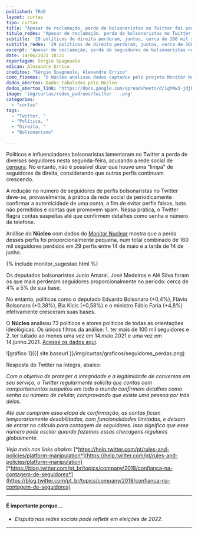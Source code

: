 ```yaml
---
published: TRUE
layout: curtas
tipo: curtas
title: "Apesar de reclamação, perda de bolsonaristas no Twitter foi pequena"
titulo_redes: "Apesar de reclamação, perda de bolsonaristas no Twitter foi pequena"
subtitle: '29 políticos de direita perderam, juntos, cerca de 160 mil seguidores, mas diversos bolsonaristas cresceram'
subtitle_redes: '29 políticos de direita perderam, juntos, cerca de 160 mil seguidores, mas diversos bolsonaristas cresceram'
excerpt: 'Apesar de reclamação, perda de seguidores de bolsonaristas no Twitter foi pequena'
date: 14/06/2021 18:21
reportagem: Sérgio Spagnuolo
edicao: Alexandre Orrico
creditos: "Sérgio Spagnuolo, Alexandre Orrico"
como_fizemos: "O Núcleo analisou dados captados pelo projeto Monitor Nuclear."
dados_abertos: Dados tabulados pelo Núcleo
dados_abertos_link: "https://docs.google.com/spreadsheets/d/1qhWw3-jdjFSzf82aFA8ej3HGAqJoQ5xbj_Y1XSiP-Yw/edit?usp=sharing"
image: 'img/curtas/redes_padroes/twitter   .png'
categories:
  - "curtas"
tags:
  - "Twitter, "
  - "Política, "
  - "Direita, "
  - "Bolsonarismo"

---
```


Políticos e influenciadores bolsonaristas lamentaram no Twitter a perda de diversos seguidores nesta segunda-feira, acusando a rede social de [censura](https://twitter.com/search?q=%23TwitterCensura&src=trend_click&vertical=trends). No entanto, não é possível dizer que houve uma "limpa" de seguidores da direita, considerando que outros perfis continuam crescendo.

A redução no número de seguidores de perfis bolsonaristas no Twitter deve-se, provavelmente, à prática da rede social de periodicamente confirmar a autenticidade de uma conta, a fim de evitar perfis falsos, bots não permitidos e contas que promovem spam. Nessa prática, o Twitter flagra contas suspeitas até que confirmem detalhes como senha e número de telefone.

Análise do **Núcleo** com dados do [Monitor Nuclear](https://nucleo.jor.br/monitor/) mostra que a perda desses perfis foi proporcionalmente pequena, num total combinado de 160 mil seguidores perdidos em 29 perfis entre 14 de maio e a tarde de 14 de junho.

{% include monitor_sugestao.html %}

Os deputados bolsonaristas Junio Amaral, José Medeiros e Alê Silva foram os que mais perderam seguidores proporcionalmente no período: cerca de 4% a 5% de sua base.

No entanto, políticos como o deputado Eduardo Bolsonaro (+0,4%), Flávio Bolsonaro (+0,38%), Bia Kicis (+0,58%) e o ministro Fábio Faria (+4,8%) efetivamente cresceram suas bases.

O **Núcleo** analisou 73 políticos e atores políticos de todas as orientações ideológicas. Os únicos filtros da análise: 1. ter mais de 100 mil seguidores e 2. ter tuitado ao menos uma vez em 14.maio.2021 e uma vez em 14.junho.2021. [Acesse os dados aqui](https://docs.google.com/spreadsheets/d/1qhWw3-jdjFSzf82aFA8ej3HGAqJoQ5xbj_Y1XSiP-Yw/edit?usp=sharing).

![gráfico 1]({{ site.baseurl }}/img/curtas/graficos/seguidores_perdas.png)

Resposta do Twitter na íntegra, abaixo:

*Com o objetivo de proteger a integridade e a legitimidade de conversas em seu serviço, o Twitter regularmente solicita que contas com comportamentos suspeitos em todo o mundo confirmem detalhes como senha ou número de celular, comprovando que existe uma pessoa por trás delas.*

*Até que cumpram essa etapa de confirmação, as contas ficam temporariamente desabilitadas, com funcionalidades limitadas, e deixam de entrar no cálculo para contagem de seguidores. Isso significa que esse número pode oscilar quando fazemos essas checagens regulares globalmente.*

*Veja mais nos links abaixo:*
[*https://help.twitter.com/pt/rules-and-policies/platform-manipulation*](https://help.twitter.com/pt/rules-and-policies/platform-manipulation)
[*https://blog.twitter.com/pt_br/topics/company/2018/confianca-na-contagem-de-seguidores*](https://blog.twitter.com/pt_br/topics/company/2018/confianca-na-contagem-de-seguidores)

---

#### É importante porque...

- *Disputa nas redes sociais pode refletir em eleições de 2022.*

---
